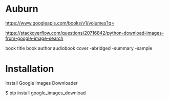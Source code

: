 # Auburn

https://www.googleapis.com/books/v1/volumes?q=

https://stackoverflow.com/questions/20716842/python-download-images-from-google-image-search

book title book author audiobook cover -abridged -summary -sample

# Installation

Install Google Images Downloader

$ pip install google_images_download